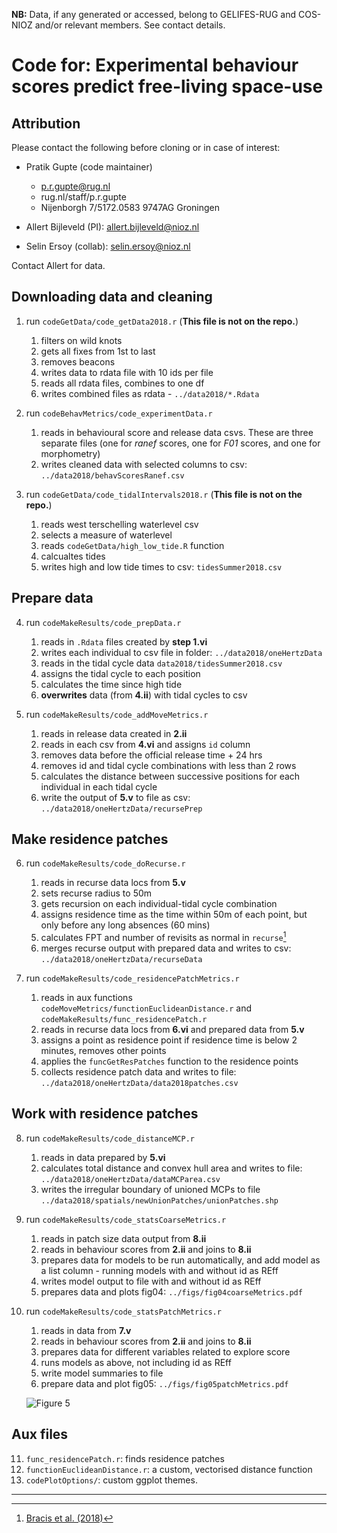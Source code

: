**NB:** Data, if any generated or accessed, belong to GELIFES-RUG and COS-NIOZ and/or relevant members. See contact details.

# Code for: Experimental behaviour scores predict free-living space-use

## Attribution

Please contact the following before cloning or in case of interest:

- Pratik Gupte (code maintainer)
  - p.r.gupte@rug.nl
  - rug.nl/staff/p.r.gupte
  - Nijenborgh 7/5172.0583 9747AG Groningen

- Allert Bijleveld (PI): allert.bijleveld@nioz.nl

- Selin Ersoy (collab): selin.ersoy@nioz.nl

Contact Allert for data.

## Downloading data and cleaning

1. run `codeGetData/code_getData2018.r` (**This file is not on the repo.**)
    1. filters on wild knots
    2. gets all fixes from 1st to last
    3. removes beacons
    4. writes data to rdata file with 10 ids per file
    5. reads all rdata files, combines to one df
    6. writes combined files as rdata - `../data2018/*.Rdata`

2. run `codeBehavMetrics/code_experimentData.r`
    1. reads in behavioural score and release data csvs. These are three separate files (one for _ranef_ scores, one for _F01_ scores, and one for morphometry)
    2. writes cleaned data with selected columns to csv: `../data2018/behavScoresRanef.csv`


3. run `codeGetData/code_tidalIntervals2018.r` (**This file is not on the repo.**)
    1. reads west terschelling waterlevel csv
    2. selects a measure of waterlevel
    3. reads `codeGetData/high_low_tide.R` function
    4. calcualtes tides
    5. writes high and low tide times to csv: `tidesSummer2018.csv`

## Prepare data

4. run `codeMakeResults/code_prepData.r`
    1. reads in `.Rdata` files created by **step 1.vi**
    2. writes each individual to csv file in folder: `../data2018/oneHertzData`
    3. reads in the tidal cycle data `data2018/tidesSummer2018.csv`
    4. assigns the tidal cycle to each position
    5. calculates the time since high tide
    6. **overwrites** data (from **4.ii**) with tidal cycles to csv

5. run `codeMakeResults/code_addMoveMetrics.r`
    1. reads in release data created in **2.ii**
    2. reads in each csv from **4.vi** and assigns `id` column
    3. removes data before the official release time + 24 hrs
    4. removes id and tidal cycle combinations with less than 2 rows
    5. calculates the distance between successive positions for each individual in each tidal cycle
    6. write the output of **5.v** to file as csv: `../data2018/oneHertzData/recursePrep`

## Make residence patches

6. run `codeMakeResults/code_doRecurse.r`
    1. reads in recurse data locs from **5.v**
    2. sets recurse radius to 50m
    3. gets recursion on each individual-tidal cycle combination
    4. assigns residence time as the time within 50m of each point, but only before any long absences (60 mins)
    5. calculates FPT and number of revisits as normal in `recurse`[^1]
    6. merges recurse output with prepared data and writes to csv: `../data2018/oneHertzData/recurseData`

7. run `codeMakeResults/code_residencePatchMetrics.r`
    1. reads in aux functions `codeMoveMetrics/functionEuclideanDistance.r` and `codeMakeResults/func_residencePatch.r`
    2. reads in recurse data locs from **6.vi** and prepared data from **5.v**
    3. assigns a point as residence point if residence time is below 2 minutes, removes other points
    4. applies the `funcGetResPatches` function to the residence points
    5. collects residence patch data and writes to file: `../data2018/oneHertzData/data2018patches.csv`

## Work with residence patches

8. run `codeMakeResults/code_distanceMCP.r`
    1. reads in data prepared by **5.vi**
    2. calculates total distance and convex hull area and writes to file: `../data2018/oneHertzData/dataMCParea.csv`
    3. writes the irregular boundary of unioned MCPs to file `../data2018/spatials/newUnionPatches/unionPatches.shp`

9. run `codeMakeResults/code_statsCoarseMetrics.r`
    1. reads in patch size data output from **8.ii**
    2. reads in behaviour scores from **2.ii** and joins to **8.ii**
    3. prepares data for models to be run automatically, and add model as a list column - running models with and without id as REff
    4. writes model output to file with and without id as REff
    5. prepares data and plots fig04: `../figs/fig04coarseMetrics.pdf`

10. run `codeMakeResults/code_statsPatchMetrics.r`
    1. reads in data from **7.v**
    2. reads in behaviour scores from **2.ii** and joins to **8.ii**
    3. prepares data for different variables related to explore score
    4. runs models as above, not including id as REff
    5. write model summaries to file
    6. prepare data and plot fig05: `../figs/fig05patchMetrics.pdf`

    ![Figure 5](../figs/fig-1.png)


## Aux files

11. `func_residencePatch.r`: finds residence patches
12. `functionEuclideanDistance.r`: a custom, vectorised distance function
13. `codePlotOptions/`: custom ggplot themes.

---

[^1]: [Bracis et al. (2018)](https://onlinelibrary.wiley.com/doi/abs/10.1111/ecog.03618)
